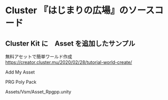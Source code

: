 # Cluster 『はじまりの広場』のソースコード
## Cluster Kit に　Asset を追加したサンプル

無料アセットで簡単ワールド作成
https://creator.cluster.mu/2020/02/28/tutorial-world-create/

Add My Asset

PRG Poly Pack

Assets/Vsm/Asset_Rpgpp.unity
